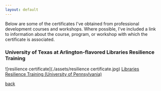 ```yaml
---
layout: default
---
```


Below are some of the certificates I've obtained from professional development courses and workshops. Where possible, I've included a link to information about the course, program, or workshop with which the certificate is associated.


### University of Texas at Arlington-flavored Libraries Resilience Training
![resilience certificate](./assets/resilience certificate.jpg)
[Libraries Resilience Training (University of Pennsylvania)](https://ppc.sas.upenn.edu/services/penn-resilience-training)




[back](./)
